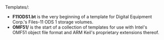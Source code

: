 Templates/:
* __F11ODS1.bt__ is the very beginning of a template for Digital Equipment Corp.'s Files-11 ODS 1 storage volumes.
* __OMF51/__ is the start of a collection of templates for use with Intel's OMF51
object file format and ARM Keil's proprietary extensions thereof.